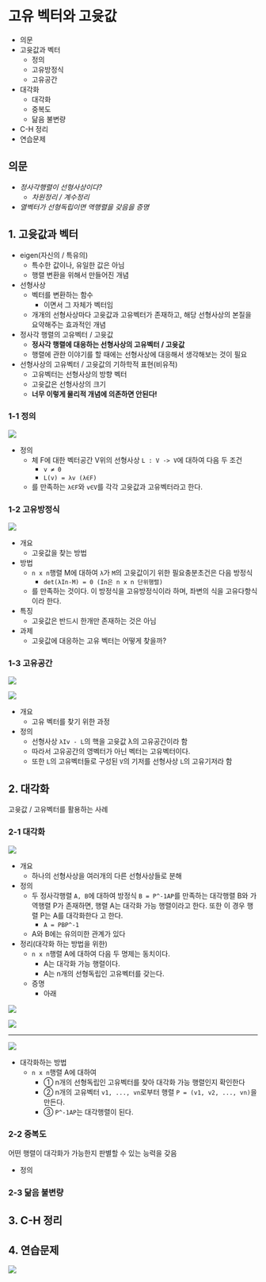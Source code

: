 # 고유 벡터와 고윳값

- 의문
- 고윳값과 벡터
  - 정의
  - 고유방정식
  - 고유공간
- 대각화
  - 대각화
  - 중복도
  - 닮음 불변량
- C-H 정리
- 연습문제

## 의문

- *정사각행렬이 선형사상이다?*
  - *차원정리 / 계수정리*
- *열벡터가 선형독립이면 역행렬을 갖음을 증명*

## 1. 고윳값과 벡터

- eigen(자신의 / 특유의)
  - 특수한 값이나, 유일한 값은 아님
  - 행렬 변환을 위해서 만들어진 개념
- 선형사상
  - 벡터를 변환하는 함수
    - 이면서 그 자체가 벡터임
  - 개개의 선형사상마다 고윳값과 고유벡터가 존재하고, 해당 선형사상의 본질을 요약해주는 효과적인 개념
- 정사각 행렬의 고유벡터 / 고윳값
  - **정사각 행렬에 대응하는 선형사상의 고유벡터 / 고윳값**
  - 행렬에 관한 이야기를 할 때에는 선형사상에 대응해서 생각해보는 것이 필요
- 선형사상의 고유벡터 / 고윳값의 기하학적 표현(비유적)
  - 고유벡터는 선형사상의 방향 벡터
  - 고윳값은 선형사상의 크기
  - **너무 이렇게 물리적 개념에 의존하면 안된다!**

### 1-1 정의

![](./images/ch5/eigenvector_eigenvalue1.png)

- 정의
  - 체 F에 대한 벡터공간 V위의 선형사상 `L : V -> V`에 대하여 다음 두 조건
    - `v ≠ 0`
    - `L(v) = λv (λ∈F)`
  - 를 만족하는 `λ∈F`와 `v∈V`를 각각 고윳값과 고유벡터라고 한다.

### 1-2 고유방정식

![](./images/ch5/eigenvector_eigenvalue2.png)

- 개요
  - 고윳값을 찾는 방법
- 방법
  - `n x n`행렬 M에 대하여 `λ`가 `M`의 고윳값이기 위한 필요충분초건은 다음 방정식
    - `det(λIn-M) = 0 (In은 n x n 단위행렬)`
  - 를 만족하는 것이다. 이 방정식을 고유방정식이라 하며, 좌변의 식을 고유다항식이라 한다.
- 특징
  - 고윳값은 반드시 한개만 존재하는 것은 아님
- 과제
  - 고윳값에 대응하는 고유 벡터는 어떻게 찾을까?

### 1-3 고유공간

![](./images/ch5/eigenvector_eigenvalue3.png)

![](./images/ch5/eigenvector_eigenvalue4.png)

- 개요
  - 고유 벡터를 찾기 위한 과정
- 정의
  - 선형사상 `λIv - L`의 핵을 고윳값 λ의 고유공간이라 함
  - 따라서 고유공간의 영벡터가 아닌 벡터는 고유벡터이다.
  - 또한 `L`의 고유벡터들로 구성된 `V`의 기저를 선형사상 `L`의 고유기저라 함

## 2. 대각화

고윳값 / 고유벡터를 활용하는 사례

### 2-1 대각화

![](./images/ch5/diagonalize1.png)

- 개요
  - 하나의 선형사상을 여러개의 다른 선형사상들로 분해
- 정의
  - 두 정사각행렬 `A, B`에 대하여 방정식 `B = P^-1AP`를 만족하는 대각행렬 B와 가역행렬 P가 존재하면, 행렬 A는 대각화 가능 행렬이라고 한다. 또한 이 경우 행렬 P는 A를 대각화한다 고 한다.
    - `A = PBP^-1`
  - A와 B에는 유의미한 관계가 있다
- 정리(대각화 하는 방법을 위한)
  - `n x n`행렬 A에 대하여 다음 두 명제는 동치이다.
    - A는 대각화 가능 행렬이다.
    - A는 n개의 선형독립인 고유벡터를 갖는다.
  - 증명
    - 아래

![](./images/ch5/diagonalize2.png)

![](./images/ch5/diagonalize3.png)

---

![](./images/ch5/diagonalize4.png)

- 대각화하는 방법
  - `n x n`행렬 A에 대하여
    - ① n개의 선형독립인 고유벡터를 찾아 대각화 가능 행렬인지 확인한다
    - ② n개의 고유벡터 `v1, ..., vn`로부터 행렬 `P = (v1, v2, ..., vn)`을 만든다.
    - ③ `P^-1AP`는 대각행렬이 된다.

### 2-2 중복도

어떤 행렬이 대각화가 가능한지 판별할 수 있는 능력을 갖음

- 정의

### 2-3 닮음 불변량

## 3. C-H 정리

## 4. 연습문제

![](./images/practice1.png)
